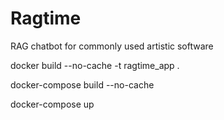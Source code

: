 # Ragtime
RAG chatbot for commonly used artistic software


docker build --no-cache -t ragtime_app .

docker-compose build --no-cache


docker-compose up 

